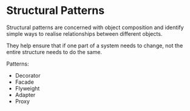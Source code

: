 # Structural Patterns

Structural patterns are concerned with object composition and identify simple ways to realise relationships between different objects.

They help ensure that if one part of a system needs to change, not the entire structure needs to do the same.

Patterns:

* Decorator
* Facade
* Flyweight
* Adapter
* Proxy
